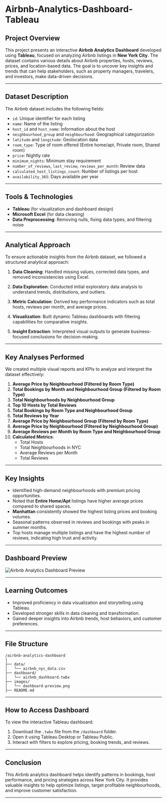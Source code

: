 # Airbnb-Analytics-Dashboard-Tableau


##  Project Overview
This project presents an interactive **Airbnb Analytics Dashboard** developed using **Tableau**, focused on analyzing Airbnb listings in **New York City**. The dataset contains various details about Airbnb properties, hosts, reviews, prices, and location-based data. The goal is to uncover key insights and trends that can help stakeholders, such as property managers, travelers, and investors, make data-driven decisions.

---

##  Dataset Description
The Airbnb dataset includes the following fields:
- `id`: Unique identifier for each listing
- `name`: Name of the listing
- `host_id` and `host_name`: Information about the host
- `neighbourhood_group` and `neighbourhood`: Geographical categorization
- `latitude` and `longitude`: Geolocation data
- `room_type`: Type of room offered (Entire home/apt, Private room, Shared room)
- `price`: Nightly rate
- `minimum_nights`: Minimum stay requirement
- `number_of_reviews`, `last_review`, `reviews_per_month`: Review data
- `calculated_host_listings_count`: Number of listings per host
- `availability_365`: Days available per year

---

##  Tools & Technologies
- **Tableau** (for visualization and dashboard design)
- **Microsoft Excel** (for data cleaning)
- **Data Preprocessing**: Removing nulls, fixing data types, and filtering noise

---

##  Analytical Approach

  To ensure actionable insights from the Airbnb dataset, we followed a structured analytical approach:

1. **Data Cleaning**: Handled missing values, corrected data types, and removed inconsistencies using Excel.

2. **Data Exploration**: Conducted initial exploratory data analysis to understand trends, distributions, and outliers.

3. **Metric Calculation**: Derived key performance indicators such as total hosts, reviews per month, and average prices.

4. **Visualization**: Built dynamic Tableau dashboards with filtering capabilities for comparative insights.

5. **Insight Extraction**: Interpreted visual outputs to generate business-focused conclusions for decision-making.

---

##  Key Analyses Performed
We created multiple visual reports and KPIs to analyze and interpret the dataset effectively:

1. **Average Price by Neighbourhood (Filtered by Room Type)**
2. **Total Bookings by Month and Neighbourhood Group (Filtered by Room Type)**
3. **Total Neighbourhoods by Neighbourhood Group**
4. **Top 10 Hosts by Total Reviews**
5. **Total Bookings by Room Type and Neighbourhood Group**
6. **Total Reviews by Year**
7. **Average Price by Neighbourhood Group (Filtered by Room Type)**
8. **Average Price by Neighbourhood (Filtered by Neighbourhood Group)**
9. **Average Reviews per Month by Room Type and Neighbourhood Group**
10. **Calculated Metrics**:
    - Total Hosts
    - Total Neighbourhoods in NYC
    - Average Reviews per Month
    - Total Reviews

---

##  Key Insights
- Identified high-demand neighbourhoods with premium pricing opportunities.
- Noted that **Entire Home/Apt** listings have higher average prices compared to shared spaces.
- **Manhattan** consistently showed the highest listing prices and booking volumes.
- Seasonal patterns observed in reviews and bookings with peaks in summer months.
- Top hosts manage multiple listings and have the highest number of reviews, indicating high trust and activity.

---

##  Dashboard Preview
![Airbnb Analytics Dashboard Preview](./images/Airbnb_Dashboard.png)


---

##  Learning Outcomes
- Improved proficiency in data visualization and storytelling using Tableau.
- Developed stronger skills in data cleaning and transformation.
- Gained deeper insights into Airbnb trends, host behaviors, and customer preferences.

---

##  File Structure
```
/airbnb-analytics-dashboard
│
├── data/
│   └── airbnb_nyc_data.csv
├── dashboard/
│   └── airbnb_dashboard.twbx
├── images/
│   └── dashboard-preview.png
├── README.md

```

---

##  How to Access Dashboard
To view the interactive Tableau dashboard:
1. Download the `.twbx` file from the `/dashboard` folder.
2. Open it using Tableau Desktop or Tableau Public.
3. Interact with filters to explore pricing, booking trends, and reviews.

---

##  Conclusion
This Airbnb analytics dashboard helps identify patterns in bookings, host performance, and pricing strategies across New York City. It provides valuable insights to help optimize listings, target profitable neighbourhoods, and improve customer satisfaction.

---



